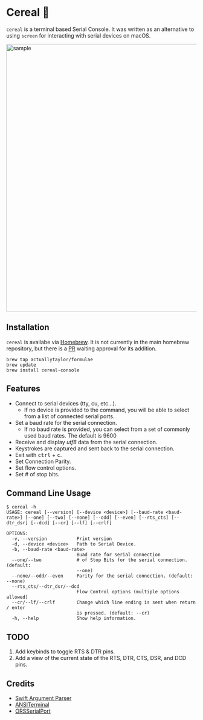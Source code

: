 # Cereal 🥣
`cereal` is a terminal based Serial Console. It was written as an alternative to using `screen` for interacting with serial devices on macOS.

<img width="706" alt="sample" src="https://github.com/user-attachments/assets/54fa15e4-c7c6-4175-90e4-4673058babf3" />

## Installation
`cereal` is availabe via [Homebrew](https://brew.sh). It is not currently in the main homebrew repository, but there is a [PR](https://github.com/Homebrew/homebrew-core/pull/216795) waiting approval for its addition.
```
brew tap actuallytaylor/formulae
brew update
brew install cereal-console
```

## Features
- Connect to serial devices (tty, cu, etc...).
  -  If no device is provided to the command, you will be able to select from a list of connected serial ports.
- Set a baud rate for the serial connection.
  -  If no baud rate is provided, you can select from a set of commonly used baud rates. The default is 9600
- Receive and display *utf8* data from the serial connection.
- Keystrokes are captured and sent back to the serial connection.
- Exit with <kbd>ctrl</kbd> + <kbd>c</kbd>.
- Set Connection Parity.
- Set flow control options.
- Set # of stop bits.

## Command Line Usage
```
$ cereal -h
USAGE: cereal [--version] [--device <device>] [--baud-rate <baud-rate>] [--one] [--two] [--none] [--odd] [--even] [--rts_cts] [--dtr_dsr] [--dcd] [--cr] [--lf] [--crlf]

OPTIONS:
  -v, --version           Print version
  -d, --device <device>   Path to Serial Device.
  -b, --baud-rate <baud-rate>
                          Buad rate for serial connection
  --one/--two             # of Stop Bits for the serial connection. (default:
                          --one)
  --none/--odd/--even     Parity for the serial connection. (default: --none)
  --rts_cts/--dtr_dsr/--dcd
                          Flow Control options (multiple options allowed)
  --cr/--lf/--crlf        Change which line ending is sent when return / enter
                          is pressed. (default: --cr)
  -h, --help              Show help information.
```

## TODO
1. Add keybinds to toggle RTS & DTR pins.
2. Add a view of the current state of the RTS, DTR, CTS, DSR, and DCD pins.

## Credits
- [Swift Argument Parser](https://github.com/apple/swift-argument-parser.git)
- [ANSITerminal](https://github.com/pakLebah/ANSITerminal.git) 
- [ORSSerialPort](https://github.com/armadsen/ORSSerialPort)
